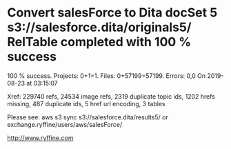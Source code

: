# Convert salesForce to Dita docSet 5 s3://salesforce.dita/originals5/ RelTable completed with 100 % success

100 % success. Projects: 0+1=1.  Files: 0+57199=57199. Errors: 0,0  On 2019-08-23 at 03:15:07

Xref: 229740 refs, 24534 image refs, 2319 duplicate topic ids, 1202 hrefs missing, 487 duplicate ids, 5 href url encoding, 3 tables

Please see: aws s3 sync s3://salesforce.dita/results5/ or exchange.ryffine/users/aws/salesForce/

http://www.ryffine.com
